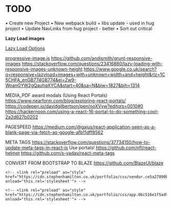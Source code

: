# TODO

• Create new Project
• New webpack build + libs update - used in hug project
• Update NavLinks from hug project - better
• Sort out critical

**Lazy Load images**

[Lazy Load Options](https://www.sitepoint.com/five-techniques-lazy-load-images-website-performance/)

[progressive-image.js](https://codepen.io/craigbuckler/pen/yPqLXW)
https://github.com/andismith/grunt-responsive-images
https://stackoverflow.com/questions/23416880/lazy-loading-with-responsive-images-unknown-height
https://www.google.co.uk/search?q=responsive+lazyload+images+with+unknown+width+and+height&rlz=1C5CHFA_enGB774GB774&ei=Zw9-WoanGYW2gQauhqXYCA&start=40&sa=N&biw=1827&bih=1314

MEDIA_PDF award modals (Using React Portals)
https://www.nearform.com/blog/exploring-react-portals/
https://codepen.io/davidgilbertson/pen/ooXVyw?editors=0010#0
https://hackernoon.com/using-a-react-16-portal-to-do-something-cool-2a2d627b0202

PAGESPEED
https://medium.com/@gajus/react-application-seen-as-a-blank-page-via-fetch-as-google-afb11dff8562


META TAGS
https://stackoverflow.com/questions/37734150/how-to-update-meta-tags-in-react-js
Use portals!
https://github.com/nfl/react-helmet
https://github.com/s-yadav/react-meta-tags

CONVERT FROM BOOTSTRAP TO BLAZE
https://github.com/BlazeUI/blaze


    <!-- <link rel="preload" as="style" href="https://cdn.stephenhamilton.co.uk/portfolio/css/vendor.ce5a27890b41ebbc7f88d773a2905ff5.css" onload="this.rel='stylesheet'"> -->
    
    <!-- <link rel="preload" as="style" href="https://cdn.stephenhamilton.co.uk/portfolio/css/app.0bc516e1f5ad9c1fbe65a9ac467f0d4b.css" onload="this.rel='stylesheet'"> -->

